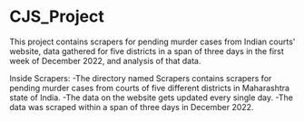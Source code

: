 # CJS_Project
This project contains scrapers for pending murder cases from Indian courts' website, data gathered for five districts in a span of three days in the first week of December 2022, and analysis of that data.

Inside Scrapers:
-The directory named Scrapers contains scrapers for pending murder cases from courts of five different districts in Maharashtra state of India.
-The data on the website gets updated every single day.
-The data was scraped within a span of three days in December 2022.
